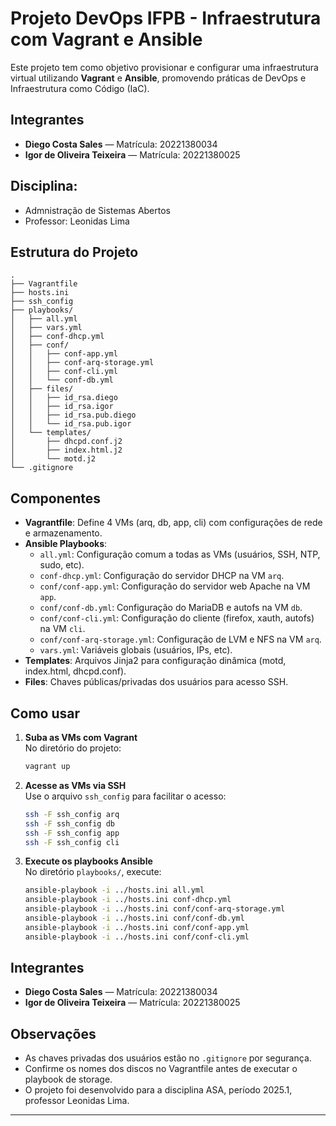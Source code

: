 # Projeto DevOps IFPB - Infraestrutura com Vagrant e Ansible

Este projeto tem como objetivo provisionar e configurar uma infraestrutura virtual utilizando **Vagrant** e **Ansible**, promovendo práticas de DevOps e Infraestrutura como Código (IaC).

## Integrantes

- **Diego Costa Sales** — Matrícula: 20221380034
- **Igor de Oliveira Teixeira** — Matrícula: 20221380025

## Disciplina: 
- Admnistração de Sistemas Abertos
- Professor: Leonidas Lima

## Estrutura do Projeto

```
.
├── Vagrantfile
├── hosts.ini
├── ssh_config
├── playbooks/
│   ├── all.yml
│   ├── vars.yml
│   ├── conf-dhcp.yml
│   ├── conf/
│   │   ├── conf-app.yml
│   │   ├── conf-arq-storage.yml
│   │   ├── conf-cli.yml
│   │   └── conf-db.yml
│   ├── files/
│   │   ├── id_rsa.diego
│   │   ├── id_rsa.igor
│   │   ├── id_rsa.pub.diego
│   │   └── id_rsa.pub.igor
│   └── templates/
│       ├── dhcpd.conf.j2
│       ├── index.html.j2
│       └── motd.j2
└── .gitignore
```

## Componentes

- **Vagrantfile**: Define 4 VMs (arq, db, app, cli) com configurações de rede e armazenamento.
- **Ansible Playbooks**:
  - `all.yml`: Configuração comum a todas as VMs (usuários, SSH, NTP, sudo, etc).
  - `conf-dhcp.yml`: Configuração do servidor DHCP na VM `arq`.
  - `conf/conf-app.yml`: Configuração do servidor web Apache na VM `app`.
  - `conf/conf-db.yml`: Configuração do MariaDB e autofs na VM `db`.
  - `conf/conf-cli.yml`: Configuração do cliente (firefox, xauth, autofs) na VM `cli`.
  - `conf/conf-arq-storage.yml`: Configuração de LVM e NFS na VM `arq`.
  - `vars.yml`: Variáveis globais (usuários, IPs, etc).
- **Templates**: Arquivos Jinja2 para configuração dinâmica (motd, index.html, dhcpd.conf).
- **Files**: Chaves públicas/privadas dos usuários para acesso SSH.

## Como usar

1. **Suba as VMs com Vagrant**  
   No diretório do projeto:
   ```sh
   vagrant up
   ```

2. **Acesse as VMs via SSH**  
   Use o arquivo `ssh_config` para facilitar o acesso:
   ```sh
   ssh -F ssh_config arq
   ssh -F ssh_config db
   ssh -F ssh_config app
   ssh -F ssh_config cli
   ```

3. **Execute os playbooks Ansible**  
   No diretório `playbooks/`, execute:
   ```sh
   ansible-playbook -i ../hosts.ini all.yml
   ansible-playbook -i ../hosts.ini conf-dhcp.yml
   ansible-playbook -i ../hosts.ini conf/conf-arq-storage.yml
   ansible-playbook -i ../hosts.ini conf/conf-db.yml
   ansible-playbook -i ../hosts.ini conf/conf-app.yml
   ansible-playbook -i ../hosts.ini conf/conf-cli.yml
   ```

## Integrantes

- **Diego Costa Sales** — Matrícula: 20221380034
- **Igor de Oliveira Teixeira** — Matrícula: 20221380025

## Observações

- As chaves privadas dos usuários estão no `.gitignore` por segurança.
- Confirme os nomes dos discos no Vagrantfile antes de executar o playbook de storage.
- O projeto foi desenvolvido para a disciplina ASA, período 2025.1, professor Leonidas Lima.

---
```
